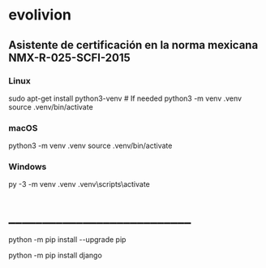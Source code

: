 # evolivion
## Asistente de certificación en la norma mexicana NMX-R-025-SCFI-2015

### Linux
  sudo apt-get install python3-venv    # If needed
  python3 -m venv .venv
  source .venv/bin/activate

### macOS
  python3 -m venv .venv
  source .venv/bin/activate

### Windows
  py -3 -m venv .venv
  .venv\scripts\activate

# ___________________________
  python -m pip install --upgrade pip
  
  python -m pip install django
